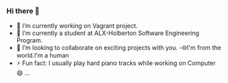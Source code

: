 ### Hi there 👋


- 🔭 I’m currently working on Vagrant project.
- 🌱 I’m currently a student at ALX-Holberton Software Engineering Program.
- 👯 I’m looking to collaborate on exciting projects with you. 
-:globe_with_meridians:I'm from the world.I'm a human
- ⚡ Fun fact: I usually play hard piano tracks while working on Computer 😄 ...
